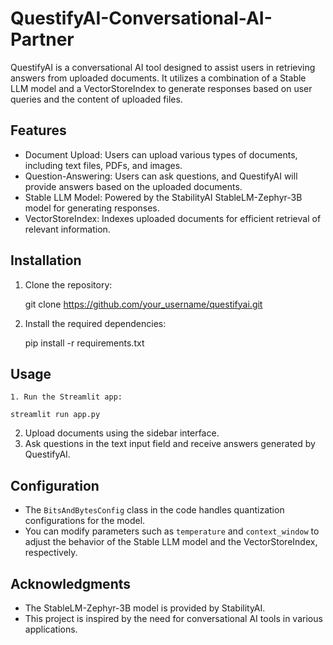 # QuestifyAI-Conversational-AI-Partner
QuestifyAI is a conversational AI tool designed to assist users in retrieving answers from uploaded documents. It utilizes a combination of a Stable LLM model and a VectorStoreIndex to generate responses based on user queries and the content of uploaded files.

## Features

- Document Upload: Users can upload various types of documents, including text files, PDFs, and images.
- Question-Answering: Users can ask questions, and QuestifyAI will provide answers based on the uploaded documents.
- Stable LLM Model: Powered by the StabilityAI StableLM-Zephyr-3B model for generating responses.
- VectorStoreIndex: Indexes uploaded documents for efficient retrieval of relevant information.

## Installation

1. Clone the repository:

    git clone https://github.com/your_username/questifyai.git
 
2. Install the required dependencies:

    pip install -r requirements.txt

## Usage

    1. Run the Streamlit app:

    streamlit run app.py

2. Upload documents using the sidebar interface.
3. Ask questions in the text input field and receive answers generated by QuestifyAI.

## Configuration

- The `BitsAndBytesConfig` class in the code handles quantization configurations for the model.
- You can modify parameters such as `temperature` and `context_window` to adjust the behavior of the Stable LLM model and the VectorStoreIndex, respectively.

## Acknowledgments

- The StableLM-Zephyr-3B model is provided by StabilityAI.
- This project is inspired by the need for conversational AI tools in various applications.
